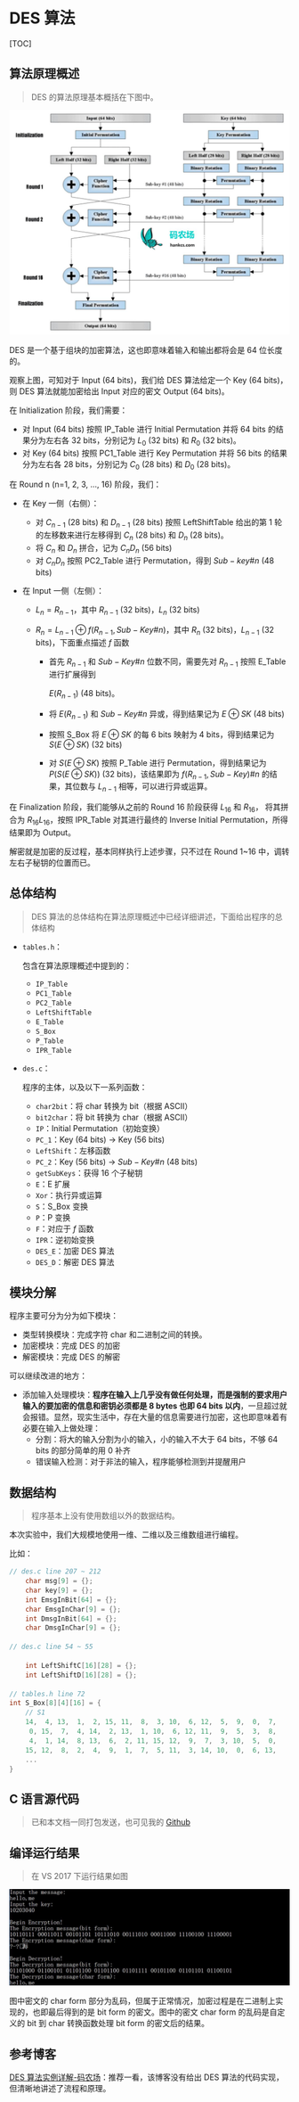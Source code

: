 # DES 算法

[TOC]

## 算法原理概述

> DES 的算法原理基本概括在下图中。

![](1.jpg)

DES 是一个基于组块的加密算法，这也即意味着输入和输出都将会是 64 位长度的。

观察上图，可知对于 Input (64 bits)，我们给 DES 算法给定一个 Key (64 bits)，则 DES 算法就能加密给出 Input 对应的密文 Output (64 bits)。

在 Initialization 阶段，我们需要：
* 对 Input (64 bits) 按照 IP_Table 进行 Initial Permutation 并将 64 bits 的结果分为左右各 32 bits，分别记为 $L_0$ (32 bits) 和 $R_0$ (32 bits)。
* 对 Key (64 bits) 按照 PC1_Table 进行 Key Permutation 并将 56 bits 的结果分为左右各 28 bits，分别记为 $C_0$ (28 bits) 和 $D_0$ (28 bits)。

在 Round n (n=1, 2, 3, ..., 16) 阶段，我们：

* 在 Key 一侧（右侧）：
  * 对 $C_{n-1}$ (28 bits) 和 $D_{n-1}$ (28 bits) 按照 LeftShiftTable 给出的第 1 轮的左移数来进行左移得到 $C_{n}$ (28 bits) 和 $D_{n}$ (28 bits)。
  * 将 $C_{n}$ 和 $D_{n}$ 拼合，记为 $C_{n}D_{n}$ (56 bits)
  * 对 $C_{n}D_{n}$ 按照 PC2_Table 进行 Permutation，得到 $Sub-key \#n$ (48 bits)

* 在 Input 一侧（左侧）：

  * $L_{n} = R_{n-1}$，其中 $R_{n-1}$ (32 bits)，$L_n$ (32 bits)

  * $R_{n} = L_{n-1} \oplus f(R_{n-1}, {Sub-Key} \#n)$，其中 $R_n$ (32 bits)，$L_{n-1}$ (32 bits)，下面重点描述 $f$ 函数

    * 首先 $R_{n-1}$ 和 $Sub-Key\#n$ 位数不同，需要先对 $R_{n-1}$ 按照 E_Table 进行扩展得到

       $E(R_{n-1})$ (48 bits)。

    * 将 $E(R_{n-1})$ 和 $Sub-Key\#n$ 异或，得到结果记为 $E\oplus SK$ (48 bits)

    * 按照 S_Box 将 $E \oplus SK$ 的每 6 bits 映射为 4 bits，得到结果记为 $S(E\oplus SK)$ (32 bits)

    * 对 $S(E \oplus  SK)$ 按照 P_Table 进行 Permutation，得到结果记为 $P(S(E\oplus SK))$ (32 bits)，该结果即为 $f(R_{n-1},Sub-Key)\#n$ 的结果，其位数与 $L_{n-1}$ 相等，可以进行异或运算。

在 Finalization 阶段，我们能够从之前的 Round 16 阶段获得 $L_{16}$ 和 $R_{16}$， 将其拼合为 $R_{16}L_{16}$，按照 IPR_Table 对其进行最终的 Inverse Initial Permutation，所得结果即为 Output。

解密就是加密的反过程，基本同样执行上述步骤，只不过在 Round 1~16 中，调转左右子秘钥的位置而已。

## 总体结构

> DES 算法的总体结构在算法原理概述中已经详细讲述，下面给出程序的总体结构

* `tables.h`：

  包含在算法原理概述中提到的：

  * `IP_Table`
  * `PC1_Table`
  * `PC2_Table`
  * `LeftShiftTable`
  * `E_Table`
  * `S_Box`
  * `P_Table`
  * `IPR_Table`

* `des.c`：

  程序的主体，以及以下一系列函数：

  * `char2bit`：将 char 转换为 bit（根据 ASCII）
  * `bit2char`：将 bit 转换为 char（根据 ASCII）
  * `IP`：Initial Permutation（初始变换）
  * `PC_1`：Key (64 bits) $\rightarrow$ Key (56 bits)
  * `LeftShift`：左移函数
  * `PC_2`：Key (56 bits) $\rightarrow$ $Sub-Key\#n$ (48 bits)
  * `getSubKeys`：获得 16 个子秘钥
  * `E`：E 扩展
  * `Xor`：执行异或运算
  * `S`：S_Box 变换
  * `P`：P 变换
  * `F`：对应于 $f$ 函数
  * `IPR`：逆初始变换
  * `DES_E`：加密 DES 算法
  * `DES_D`：解密 DES 算法

## 模块分解

程序主要可分为分为如下模块：

* 类型转换模块：完成字符 char 和二进制之间的转换。
* 加密模块：完成 DES 的加密
* 解密模块：完成 DES 的解密

可以继续改进的地方：

* 添加输入处理模块：**程序在输入上几乎没有做任何处理，而是强制的要求用户输入的要加密的信息和密钥必须都是 8 bytes 也即 64 bits 以内**，一旦超过就会报错。显然，现实生活中，存在大量的信息需要进行加密，这也即意味着有必要在输入上做处理：
  * 分割：将大的输入分割为小的输入，小的输入不大于 64 bits，不够 64 bits 的部分简单的用 0 补齐
  * 错误输入检测：对于非法的输入，程序能够检测到并提醒用户

## 数据结构

>  程序基本上没有使用数组以外的数据结构。

本次实验中，我们大规模地使用一维、二维以及三维数组进行编程。

比如：

```c
// des.c line 207 ~ 212
	char msg[9] = {};
	char key[9] = {};
	int EmsgInBit[64] = {};
	char EmsgInChar[9] = {};
	int DmsgInBit[64] = {};
	char DmsgInChar[9] = {};

// des.c line 54 ~ 55

	int LeftShiftC[16][28] = {};
	int LeftShiftD[16][28] = {};

// tables.h line 72
int S_Box[8][4][16] = {
	// S1 	
	14,  4, 13,  1,  2, 15, 11,  8,  3, 10,  6, 12,  5,  9,  0,  7,
	 0, 15,  7,  4, 14,  2, 13,  1, 10,  6, 12, 11,  9,  5,  3,  8,
	 4,  1, 14,  8, 13,  6,  2, 11, 15, 12,  9,  7,  3, 10,  5,  0,
	15, 12,  8,  2,  4,  9,  1,  7,  5, 11,  3, 14, 10,  0,  6, 13,
    ...
}
```

## C 语言源代码

>  已和本文档一同打包发送，也可见我的 [Github]()

## 编译运行结果

> 在 VS 2017 下运行结果如图

![](2.jpg)

图中密文的 char form 部分为乱码，但属于正常情况，加密过程是在二进制上实现的，也即最后得到的是 bit form 的密文。图中的密文 char form 的乱码是自定义的 bit 到 char 转换函数处理 bit form 的密文后的结果。

## 参考博客

[DES 算法实例详解-码农场](http://www.hankcs.com/security/des-algorithm-illustrated.html)：推荐一看，该博客没有给出 DES 算法的代码实现，但清晰地讲述了流程和原理。









